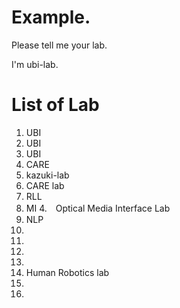
# Example. 
Please tell me your lab.

I'm ubi-lab.

# List of Lab
1. UBI  
2. UBI
3.  UBI  
4. CARE
4.   kazuki-lab
4. CARE lab
4. RLL
4. MI
4.　Optical Media Interface Lab
4. NLP
5.
6.
7.
8.
9. Human Robotics lab
10.
11.

